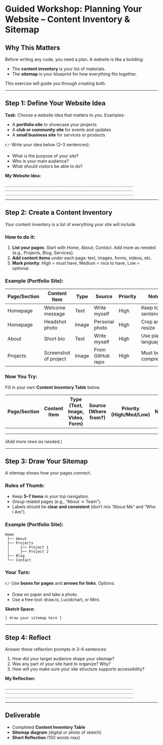 # Guided Workshop: Planning Your Website – Content Inventory & Sitemap

## Why This Matters

Before writing any code, you need a plan. A website is like a building:

* The **content inventory** is your list of materials.
* The **sitemap** is your blueprint for how everything fits together.

This exercise will guide you through creating both.

---

## Step 1: Define Your Website Idea

**Task:** Choose a website idea that matters to you. Examples:

* A **portfolio site** to showcase your projects
* A **club or community site** for events and updates
* A **small business site** for services or products

👉 Write your idea below (2–3 sentences):

* What is the purpose of your site?
* Who is your main audience?
* What should visitors be able to do?

**My Website Idea:**

```
___________________________________________________________
___________________________________________________________
___________________________________________________________
```

---

## Step 2: Create a Content Inventory

Your content inventory is a list of everything your site will include.

### How to do it:

1. **List your pages**: Start with *Home, About, Contact*. Add more as needed (e.g., Projects, Blog, Services).
2. **Add content items** under each page: text, images, forms, videos, etc.
3. **Mark priority**: High = must have, Medium = nice to have, Low = optional.

### Example (Portfolio Site):

| Page/Section | Content Item          | Type  | Source           | Priority | Notes               |
| ------------ | --------------------- | ----- | ---------------- | -------- | ------------------- |
| Homepage     | Welcome message       | Text  | Write myself     | High     | Keep to 2 sentences |
| Homepage     | Headshot photo        | Image | Personal photo   | High     | Crop and resize     |
| About        | Short bio             | Text  | Write myself     | High     | Use plain language  |
| Projects     | Screenshot of project | Image | From GitHub repo | High     | Must be compressed  |

### Now You Try:

Fill in your own **Content Inventory Table** below.

| Page/Section | Content Item | Type (Text, Image, Video, Form) | Source (Where from?) | Priority (High/Med/Low) | Notes |
| ------------ | ------------ | ------------------------------- | -------------------- | ----------------------- | ----- |
|              |              |                                 |                      |                         |       |
|              |              |                                 |                      |                         |       |
|              |              |                                 |                      |                         |       |

*(Add more rows as needed.)*

---

## Step 3: Draw Your Sitemap

A sitemap shows how your pages connect.

### Rules of Thumb:

* Keep **5–7 items** in your top navigation.
* Group related pages (e.g., “About → Team”).
* Labels should be **clear and consistent** (don’t mix “About Me” and “Who I Am”).

### Example (Portfolio Site):

```
Home
 ├── About
 ├── Projects
 │     ├── Project 1
 │     ├── Project 2
 ├── Blog
 └── Contact
```

### Your Turn:

👉 Use **boxes for pages** and **arrows for links**.
Options:

* Draw on paper and take a photo.
* Use a free tool: draw\.io, Lucidchart, or Miro.

**Sketch Space:**

```
[ draw your sitemap here ]
```

---

## Step 4: Reflect

Answer these reflection prompts in 3–4 sentences:

1. How did your target audience shape your sitemap?
2. Was any part of your site hard to organize? Why?
3. How will you make sure your site structure supports accessibility?

**My Reflection:**

```
___________________________________________________________
___________________________________________________________
___________________________________________________________
```

---

## Deliverable

* Completed **Content Inventory Table**
* **Sitemap diagram** (digital or photo of sketch)
* **Short Reflection** (150 words max)
